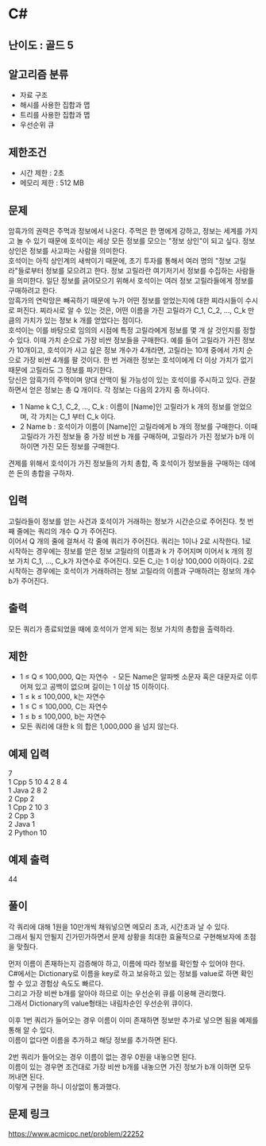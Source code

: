 # C#

## 난이도 : 골드 5

## 알고리즘 분류
  - 자료 구조
  - 해시를 사용한 집합과 맵
  - 트리를 사용한 집합과 맵
  - 우선순위 큐

## 제한조건
  - 시간 제한 : 2초
  - 메모리 제한 : 512 MB

## 문제
암흑가의 권력은 주먹과 정보에서 나온다. 주먹은 한 명에게 강하고, 정보는 세계를 가지고 놀 수 있기 때문에 호석이는 세상 모든 정보를 모으는 "정보 상인"이 되고 싶다. 정보 상인은 정보를 사고파는 사람을 의미한다.<br/>
호석이는 아직 상인계의 새싹이기 때문에, 초기 투자를 통해서 여러 명의 "정보 고릴라"들로부터 정보를 모으려고 한다. 정보 고릴라란 여기저기서 정보를 수집하는 사람들을 의미한다. 일단 정보를 긁어모으기 위해서 호석이는 여러 정보 고릴라들에게 정보를 구매하려고 한다.<br/>
암흑가의 연락망은 빼곡하기 때문에 누가 어떤 정보를 얻었는지에 대한 찌라시들이 수시로 퍼진다. 찌라시로 알 수 있는 것은, 어떤 이름을 가진 고릴라가 C_1, C_2, ..., C_k 만큼의 가치가 있는 정보 k 개를 얻었다는 점이다.<br/>
호석이는 이를 바탕으로 임의의 시점에 특정 고릴라에게 정보를 몇 개 살 것인지를 정할 수 있다. 이때 가치 순으로 가장 비싼 정보들을 구매한다. 예를 들어 고릴라가 가진 정보가 10개이고, 호석이가 사고 싶은 정보 개수가 4개라면, 고릴라는 10개 중에서 가치 순으로 가장 비싼 4개를 팔 것이다. 한 번 거래한 정보는 호석이에게 더 이상 가치가 없기 때문에 고릴라도 그 정보를 파기한다.<br/>
당신은 암흑가의 주먹이며 양대 산맥이 될 가능성이 있는 호석이를 주시하고 있다. 관찰하면서 얻은 정보는 총 Q 개이다. 각 정보는 다음의 2가지 중 하나이다.<br/>

  - 1 Name k C_1, C_2, ..., C_k : 이름이 [Name]인 고릴라가 k 개의 정보를 얻었으며, 각 가치는 C_1 부터 C_k 이다.
  - 2 Name b : 호석이가 이름이 [Name]인 고릴라에게 b 개의 정보를 구매한다. 이때 고릴라가 가진 정보들 중 가장 비싼 b 개를 구매하며, 고릴라가 가진 정보가 b개 이하이면 가진 모든 정보를 구매한다.

견제를 위해서 호석이가 가진 정보들의 가치 총합, 즉 호석이가 정보들을 구매하는 데에 쓴 돈의 총합을 구하자.<br/>


## 입력
고릴라들이 정보를 얻는 사건과 호석이가 거래하는 정보가 시간순으로 주어진다. 첫 번째 줄에는 쿼리의 개수 Q 가 주어진다.<br/>
이어서 Q 개의 줄에 걸쳐서 각 줄에 쿼리가 주어진다. 쿼리는 1이나 2로 시작한다. 1로 시작하는 경우에는 정보를 얻은 정보 고릴라의 이름과 k 가 주어지며 이어서 k 개의 정보 가치 C_1, ..., C_k가 자연수로 주어진다. 모든 C_i는 1 이상 100,000 이하이다. 2로 시작하는 경우에는 호석이가 거래하려는 정보 고릴라의 이름과 구매하려는 정보의 개수 b가 주어진다.<br/>


## 출력
모든 쿼리가 종료되었을 때에 호석이가 얻게 되는 정보 가치의 총합을 출력하라.<br/>


## 제한
  - 1 ≤ Q ≤ 100,000, Q는 자연수
  - 모든 Name은 알파벳 소문자 혹은 대문자로 이루어져 있고 공백이 없으며 길이는 1 이상 15 이하이다.
  - 1 ≤ k ≤ 100,000, k는 자연수
  - 1 ≤ C ≤ 100,000, C는 자연수
  - 1 ≤ b ≤ 100,000, b는 자연수
  - 모든 쿼리에 대한 k 의 합은 1,000,000 을 넘지 않는다. 


## 예제 입력
7<br/>
1 Cpp 5 10 4 2 8 4<br/>
1 Java 2 8 2<br/>
2 Cpp 2<br/>
1 Cpp 2 10 3<br/>
2 Cpp 3<br/>
2 Java 1<br/>
2 Python 10<br/>


## 예제 출력
44<br/>


## 풀이
각 쿼리에 대해 1원을 10만개씩 채워넣으면 메모리 초과, 시간초과 날 수 있다.<br/>
그래서 될지 안될지 긴가민가하면서 문제 상황을 최대한 효율적으로 구현해보자에 초점을 맞췄다.<br/>


먼저 이름이 존재하는지 검증해야 하고, 이름에 따라 정보를 확인할 수 있어야 한다.<br/>
C#에서는 Dictionary로 이름을 key로 하고 보유하고 있는 정보를 value로 하면 확인할 수 있고 경험상 속도도 빠르다.<br/>
그리고 가장 비싼 b개를 알아야 하므로 이는 우선순위 큐를 이용해 관리했다.<br/>
그래서 Dictionary의 value형태는 내림차순인 우선순위 큐이다.<br/>


이후 1번 쿼리가 들어오는 경우 이름이 이미 존재하면 정보만 추가로 넣으면 됨을 예제를 통해 알 수 있다.<br/>
이름이 없다면 이름을 추가하고 해당 정보를 추가하면 된다.<br/>


2번 쿼리가 들어오는 경우 이름이 없는 경우 0원을 내놓으면 된다.<br/>
이름이 있는 경우면 조건대로 가장 비싼 b개를 내놓으면 가진 정보가 b개 이하면 모두 꺼내면 된다.<br/>
이렇게 구현을 하니 이상없이 통과했다.<br/>


## 문제 링크
https://www.acmicpc.net/problem/22252